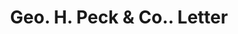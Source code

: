 ---
doi: 10.7916/D87D4661
date_other: '1900'
date_other_textual: 1900-1909
form: correspondence
genre:
- Letters (correspondence)
name:
- Geo. H. Peck & Co.
object_in_context_url: https://biggert.cul.columbia.edu/items/view/ave_biggert_00041
subject_hierarchical_geographic:
- San Pedro, California, United States
subject_name:
- Geo. H. Peck & Co.
title: Geo. H. Peck & Co.. Letter
sort_title: Geo. H. Peck & Co.. Letter
call_number: ave_biggert_00041
coordinates:
- 33.74,-118.29
pid: ave_biggert_00041
identifiers: ave_biggert_00041
thumbnail: https://derivativo-2.library.columbia.edu/iiif/2/ldpd:343008/full/!256,256/0/native.jpg
permalink: /biggert/ave_biggert_00041/
layout: iiif-image-page
---